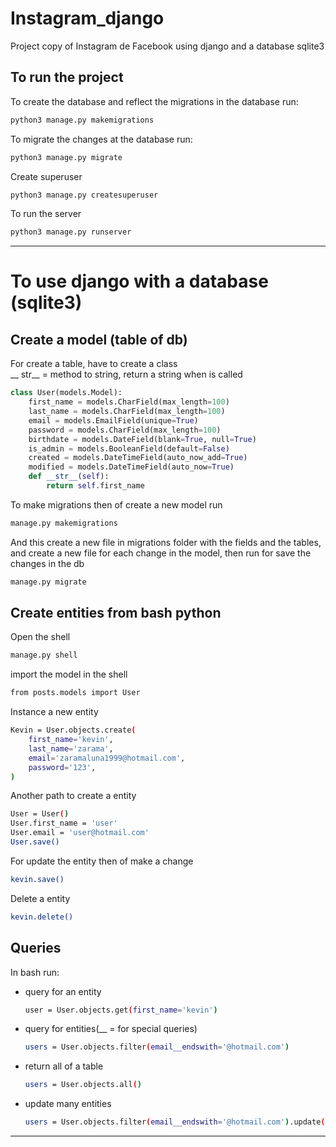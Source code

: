 # Instagram_django

Project copy of Instagram de Facebook using django and a database sqlite3
## To run the project

To create the database and reflect the migrations in the database run:
~~~bash
python3 manage.py makemigrations
~~~
To migrate the changes at the database run:
~~~bash
python3 manage.py migrate
~~~
Create superuser
~~~bash
python3 manage.py createsuperuser
~~~
To run the server
~~~bash
python3 manage.py runserver
~~~

---

# To use django with a database (sqlite3)

## Create a model (table of db)
For create a table, have to create a class  
__ str__ = method to string, return a string when is called
~~~python
class User(models.Model):
    first_name = models.CharField(max_length=100)
    last_name = models.CharField(max_length=100)
    email = models.EmailField(unique=True)
    password = models.CharField(max_length=100)
    birthdate = models.DateField(blank=True, null=True)
    is_admin = models.BooleanField(default=False)
    created = models.DateTimeField(auto_now_add=True)
    modified = models.DateTimeField(auto_now=True)
    def __str__(self):
        return self.first_name
~~~

To make migrations then of create a new model run

~~~bash
manage.py makemigrations
~~~
And this create a new file in migrations folder with the fields and the tables, and create a new file for each change in the model, then run for save the changes in the db
~~~bash
manage.py migrate
~~~
## Create entities from bash python
Open the shell
~~~bash
manage.py shell
~~~
import the model in the shell
~~~bash
from posts.models import User
~~~
Instance a new entity
~~~bash
Kevin = User.objects.create(
    first_name='kevin',
    last_name='zarama',
    email='zaramaluna1999@hotmail.com',
    password='123',
)
~~~
Another path to create a entity
~~~bash
User = User()
User.first_name = 'user'
User.email = 'user@hotmail.com'
User.save()
~~~
For update the entity then of make a change
~~~bash
kevin.save()
~~~
Delete a entity
~~~bash
kevin.delete()
~~~
## Queries
In bash run:
- query for an entity
    ~~~bash
    user = User.objects.get(first_name='kevin')
    ~~~
- query for entities(__ = for special queries)
    ~~~bash
    users = User.objects.filter(email__endswith='@hotmail.com')
    ~~~
- return all of a table
    ~~~bash
    users = User.objects.all()
    ~~~
- update many entities
    ~~~bash
    users = User.objects.filter(email__endswith='@hotmail.com').update(is_admin=True)
    ~~~
---